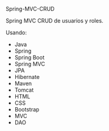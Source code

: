 Spring-MVC-CRUD

Spring MVC CRUD de usuarios y roles.

Usando:

- Java
- Spring
- Spring Boot
- Spring MVC
- JPA
- Hibernate
- Maven
- Tomcat
- HTML
- CSS
- Bootstrap
- MVC
- DAO
